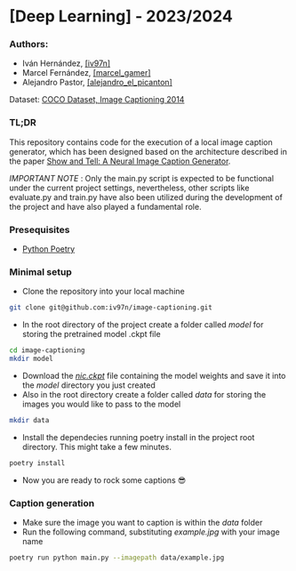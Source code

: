 # [Deep Learning] - 2023/2024

### Authors:
- Iván Hernández, [[iv97n]](https://github.com/iv97n)
- Marcel Fernández, [[marcel_gamer]](https://github.com/u198734)
- Alejandro Pastor, [[alejandro_el_picanton]](https://github.com/u199327)

Dataset: [COCO Dataset, Image Captioning 2014](https://cocodataset.org/#home)  

### TL;DR  
This repository contains code for the execution of a local image caption generator, which has been designed based on the architecture described in the paper [
Show and Tell: A Neural Image Caption Generator](https://arxiv.org/abs/1411.4555). 

_IMPORTANT NOTE_ : Only the main.py script is expected to be functional under the current project settings,
nevertheless, other scripts like evaluate.py and train.py have also been utilized during the development of the project and have also played a fundamental role.  

### Presequisites
- [Python Poetry](https://python-poetry.org/docs/)
### Minimal setup
- Clone the repository into your local machine
```bash
git clone git@github.com:iv97n/image-captioning.git
```
- In the root directory of the project create a folder called _model_ for storing the pretrained model .ckpt file
```bash
cd image-captioning
mkdir model
```
- Download the [_nic.ckpt_](https://drive.google.com/file/d/1aDKoQWUp-YmMxA-tRhdd2XKF02YXGrcs/view?usp=drive_link) file containing the model weights and save it into the _model_ directory you just created
- Also in the root directory create a folder called _data_ for storing the images you would like to pass to the model
```bash
mkdir data
```
- Install the dependecies running poetry install in the project root directory. This might take a few minutes.
```bash
poetry install
```
- Now you are ready to rock some captions 😎

### Caption generation
- Make sure the image you want to caption is within  the _data_ folder
- Run the following command, substituting _example.jpg_ with your image name
```bash
poetry run python main.py --imagepath data/example.jpg
```
